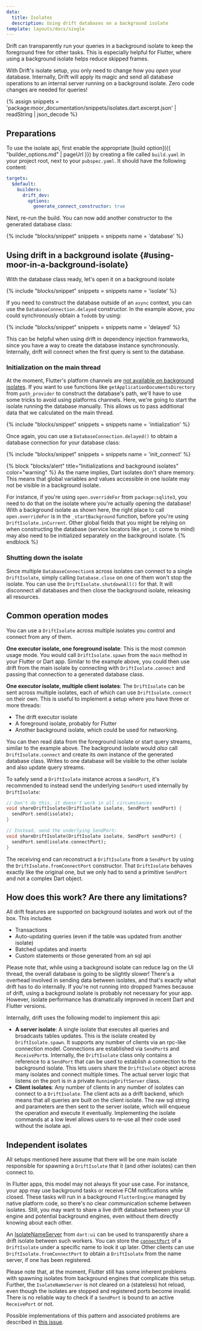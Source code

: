 ```yaml
---
data:
  title: Isolates
  description: Using drift databases on a background isolate
template: layouts/docs/single
---
```


Drift can transparently run your queries in a background isolate to keep the foreground
free for other tasks. This is especially helpful for Flutter, where using a background isolate
helps reduce skipped frames.

With Drift's isolate setup, you only need to change how you _open_ your database. Internally,
Drift will apply its magic and send all database operations to an internal server running on
a background isolate. Zero code changes are needed for queries!

{% assign snippets = 'package:moor_documentation/snippets/isolates.dart.excerpt.json' | readString | json_decode %}

## Preparations

To use the isolate api, first enable the appropriate [build option]({{ "builder_options.md" | pageUrl }}) by
creating a file called `build.yaml` in your project root, next to your `pubspec.yaml`. It should have the following
content:
```yaml
targets:
  $default:
    builders:
      drift_dev:
        options:
          generate_connect_constructor: true
```

Next, re-run the build. You can now add another constructor to the generated database class:

{% include "blocks/snippet" snippets = snippets name = 'database' %}

## Using drift in a background isolate {#using-moor-in-a-background-isolate}

With the database class ready, let's open it on a background isolate

{% include "blocks/snippet" snippets = snippets name = 'isolate' %}

If you need to construct the database outside of an `async` context, you can use the
`DatabaseConnection.delayed` constructor. In the example above, you
could synchronously obtain a `TodoDb` by using:

{% include "blocks/snippet" snippets = snippets name = 'delayed' %}

This can be helpful when using drift in dependency injection frameworks, since you have a way
to create the database instance synchronously.
Internally, drift will connect when the first query is sent to the database.

### Initialization on the main thread

At the moment, Flutter's platform channels are [not available on background isolates](https://github.com/flutter/flutter/issues/13937).
If you want to use functions like `getApplicationDocumentsDirectory` from `path_provider` to
construct the database's path, we'll have to use some tricks to avoid using platforms channels.
Here, we're going to start the isolate running the database manually. This allows us to pass additional
data that we calculated on the main thread.

{% include "blocks/snippet" snippets = snippets name = 'initialization' %}

Once again, you can use a `DatabaseConnection.delayed()` to obtain a database
connection for your database class:

{% include "blocks/snippet" snippets = snippets name = 'init_connect' %}

{% block "blocks/alert" title="Initializations and background isolates" color="warning" %}
As the name implies, Dart isolates don't share memory. This means that global variables
and values accessible in one isolate may not be visible in a background isolate.

For instance, if you're using `open.overrideFor` from `package:sqlite3`, you need to do that
on the isolate where you're actually opening the database!
With a background isolate as shown here, the right place to call `open.overrideFor` is in the
`_startBackground` function, before you're using `DriftIsolate.inCurrent`.
Other global fields that you might be relying on when constructing the database (service
locators like `get_it` come to mind) may also need to be initialized separately on the background
isolate.
{% endblock %}

### Shutting down the isolate

Since multiple `DatabaseConnection`s across isolates can connect to a single `DriftIsolate`,
simply calling `Database.close` on one of them won't stop the isolate.
You can use the `DriftIsolate.shutdownAll()` for that.
It will disconnect all databases and then close the background isolate, releasing all resources.

## Common operation modes

You can use a `DriftIsolate` across multiple isolates you control and connect from any of them.

__One executor isolate, one foreground isolate__: This is the most common usage mode. You would call
`DriftIsolate.spawn` from the `main` method in your Flutter or Dart app. Similar to the example above,
you could then use drift from the main isolate by connecting with `DriftIsolate.connect` and passing that
connection to a generated database class.

__One executor isolate, multiple client isolates__: The `DriftIsolate` can be sent across multiple
isolates, each of which can use `DriftIsolate.connect` on their own. This is useful to implement
a setup where you have three or more threads:

- The drift executor isolate
- A foreground isolate, probably for Flutter
- Another background isolate, which could be used for networking.

You can then read data from the foreground isolate or start query streams, similar to the example
above. The background isolate would _also_ call `DriftIsolate.connect` and create its own instance
of the generated database class. Writes to one database will be visible to the other isolate and
also update query streams.

To safely send a `DriftIsolate` instance across a `SendPort`, it's recommended to instead send the
underlying `SendPort` used internally by `DriftIsolate`:

```dart
// Don't do this, it doesn't work in all circumstances
void shareDriftIsolate(DriftIsolate isolate, SendPort sendPort) {
  sendPort.send(isolate);
}

// Instead, send the underlying SendPort:
void shareDriftIsolate(DriftIsolate isolate, SendPort sendPort) {
  sendPort.send(isolate.connectPort);
}
```

The receiving end can reconstruct a `DriftIsolate` from a `SendPort` by using the
`DriftIsolate.fromConnectPort` constructor. That `DriftIsolate` behaves exactly like the original
one, but we only had to send a primitive `SendPort` and not a complex Dart object.

## How does this work? Are there any limitations?

All drift features are supported on background isolates and work out of the box. This includes

- Transactions
- Auto-updating queries (even if the table was updated from another isolate)
- Batched updates and inserts
- Custom statements or those generated from an sql api

Please note that, while using a background isolate can reduce lag on the UI thread, the overall
database is going to be slightly slower! There's a overhead involved in sending data between
isolates, and that's exactly what drift has to do internally. If you're not running into dropped
frames because of drift, using a background isolate is probably not necessary for your app.
However, isolate performance has dramatically improved in recent Dart and Flutter versions.

Internally, drift uses the following model to implement this api:

- __A server isolate__: A single isolate that executes all queries and broadcasts tables updates.
  This is the isolate created by `DriftIsolate.spawn`. It supports any number of clients via an
  rpc-like connection model. Connections are established via `SendPort`s and `ReceivePort`s.
  Internally, the `DriftIsolate` class only contains a reference to a `SendPort` that can be used to
  establish a connection to the background isolate. This lets users share the `DriftIsolate`
  object across many isolates and connect multiple times. The actual server logic that listens on
  the port is in a private `RunningDriftServer` class.
- __Client isolates__: Any number of clients in any number of isolates can connect to a `DriftIsolate`.
  The client acts as a drift backend, which means that all queries are built on the client isolate. The
  raw sql string and parameters are then sent to the server isolate, which will enqueue the operation
  and execute it eventually. Implementing the isolate commands at a low level allows users to re-use
  all their code used without the isolate api.

## Independent isolates

All setups mentioned here assume that there will be one main isolate responsible for spawning a
`DriftIsolate` that it (and other isolates) can then connect to.

In Flutter apps, this model may not always fit your use case.
For instance, your app may use background tasks or receive FCM notifications while closed.
These tasks will run in a background `FlutterEngine` managed by native platform code, so there's
no clear communication scheme between isolates.
Still, you may want to share a live drift database between your UI engine and potential background engines,
even without them directly knowing about each other.

An [IsolateNameServer](https://api.flutter.dev/flutter/dart-ui/IsolateNameServer-class.html) from `dart:ui` can
be used to transparently share a drift isolate between such workers.
You can store the [`connectPort`](https://drift.simonbinder.eu/api/isolate/driftisolate/connectport) of a `DriftIsolate`
under a specific name to look it up later.
Other clients can use `DriftIsolate.fromConnectPort` to obtain a `DriftIsolate` from the name server, if one has been
registered.

Please note that, at the moment, Flutter still has some inherent problems with spawning isolates from background engines
that complicate this setup. Further, the `IsolateNameServer` is not cleared on a (stateless) hot reload, even though
the isolates are stopped and registered ports become invalid.
There is no reliable way to check if a `SendPort` is bound to an active `ReceivePort` or not.

Possible implementations of this pattern and associated problems are described in [this issue](https://github.com/simolus3/drift/issues/567#issuecomment-934514380).
